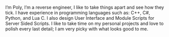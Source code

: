 I’m Poly, I’m a reverse engineer, I like to take things apart and see how they tick. I have experience in programming languages such as: C++, C#, Python, and Lua C. I also design User Interface and Module Scripts for Server Sided Scripts. I like to take time on my personal projects and love to polish every last detail; I am very picky with what looks good to me.
